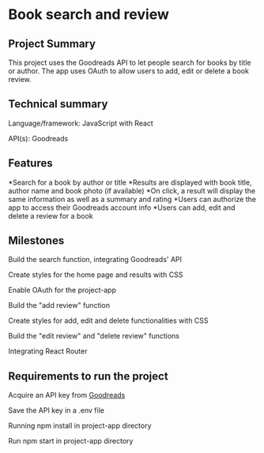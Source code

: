 # Book search and review

## Project Summary
This project uses the Goodreads API to let people search for books by title or author. The app uses OAuth to allow users to add, edit or delete a book review.

## Technical summary
Language/framework: JavaScript with React

API(s): Goodreads

## Features
*Search for a book by author or title
*Results are displayed with book title, author name and book photo (if available)
*On click, a result will display the same information as well as a summary and rating
*Users can authorize the app to access their Goodreads account info
*Users can add, edit and delete a review for a book

## Milestones
Build the search function, integrating Goodreads' API

Create styles for the home page and results with CSS

Enable OAuth for the project-app

Build the "add review" function

Create styles for add, edit and delete functionalities with CSS

Build the "edit review" and "delete review" functions

Integrating React Router

## Requirements to run the project
Acquire an API key from [Goodreads](https://www.goodreads.com/api/keys)

Save the API key in a .env file

Running npm install in project-app directory

Run npm start in project-app directory